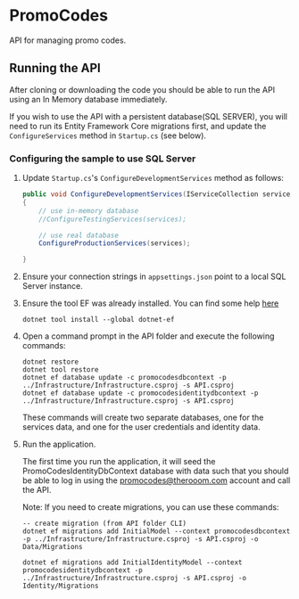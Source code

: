# PromoCodes
API for managing promo codes.

## Running the API

After cloning or downloading the code you should be able to run the API using an In Memory database immediately. 

If you wish to use the API with a persistent database(SQL SERVER), you will need to run its Entity Framework Core migrations first, and update the `ConfigureServices` method in `Startup.cs` (see below).

### Configuring the sample to use SQL Server

1. Update `Startup.cs`'s `ConfigureDevelopmentServices` method as follows:

    ```csharp
    public void ConfigureDevelopmentServices(IServiceCollection services)
    {
        // use in-memory database
        //ConfigureTestingServices(services);

        // use real database
        ConfigureProductionServices(services);

    }
    ```

1. Ensure your connection strings in `appsettings.json` point to a local SQL Server instance.
1. Ensure the tool EF was already installed. You can find some help [here](https://docs.microsoft.com/ef/core/miscellaneous/cli/dotnet)

    ```
    dotnet tool install --global dotnet-ef
    ```

1. Open a command prompt in the API folder and execute the following commands:

    ```
    dotnet restore
    dotnet tool restore
    dotnet ef database update -c promocodesdbcontext -p ../Infrastructure/Infrastructure.csproj -s API.csproj
    dotnet ef database update -c promocodesidentitydbcontext -p ../Infrastructure/Infrastructure.csproj -s API.csproj
    ```

    These commands will create two separate databases, one for the services data, and one for the user credentials and identity data.

1. Run the application.

    The first time you run the application, it will seed the PromoCodesIdentityDbContext database with data such that you should be able to log in using the promocodes@therooom.com account and call the API.

    Note: If you need to create migrations, you can use these commands:

    ```
    -- create migration (from API folder CLI)
    dotnet ef migrations add InitialModel --context promocodesdbcontext -p ../Infrastructure/Infrastructure.csproj -s API.csproj -o Data/Migrations

    dotnet ef migrations add InitialIdentityModel --context promocodesidentitydbcontext -p ../Infrastructure/Infrastructure.csproj -s API.csproj -o Identity/Migrations
    ```
